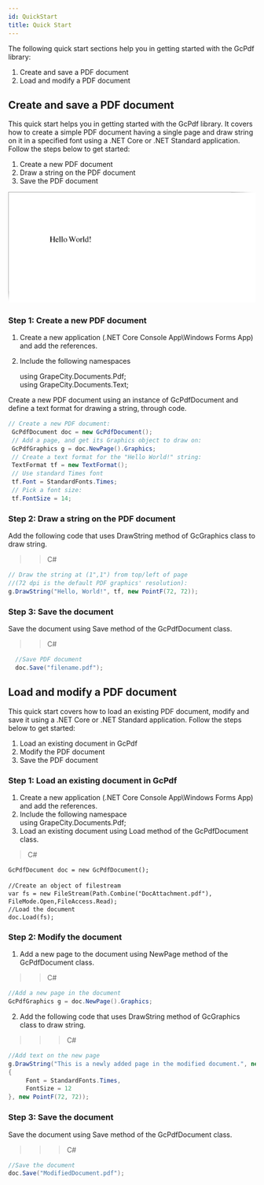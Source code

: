 ```yaml
---
id: QuickStart
title: Quick Start
---
```

The following quick start sections help you in getting started with the GcPdf library:
   1. Create and save a PDF document
   2. Load and modify a PDF document
   
   ## Create and save a PDF document
   
This quick start helps you in getting started with the GcPdf library. It covers how to create a simple PDF document having    a single page and draw string on it in a specified font using a .NET Core or .NET Standard application. Follow the steps   below to get started:

  1. Create a new PDF document
  2. Draw a string on the PDF document
  3. Save the PDF document  
 
  ![hello world](assets/helloworld_GcPdf.png)
   
  ### Step 1: Create a new PDF document
  
  1. Create a new application (.NET Core Console App\Windows Forms App) and add the references.
  2. Include the following namespaces
  
     using GrapeCity.Documents.Pdf;  
     using GrapeCity.Documents.Text;
    
  Create a new PDF document using an instance of GcPdfDocument and define a text format for drawing a string, through code.

  ```  C#
  // Create a new PDF document:  
   GcPdfDocument doc = new GcPdfDocument();      
   // Add a page, and get its Graphics object to draw on:      
   GcPdfGraphics g = doc.NewPage().Graphics;  
   // Create a text format for the "Hello World!" string:    
   TextFormat tf = new TextFormat();    
   // Use standard Times font    
   tf.Font = StandardFonts.Times;    
   // Pick a font size:    
   tf.FontSize = 14;    
  ```
  ### Step 2: Draw a string on the PDF document
  Add the following code that uses DrawString method of GcGraphics class to draw string.

>> C#
  ``` C#
  // Draw the string at (1",1") from top/left of page  
  //(72 dpi is the default PDF graphics' resolution):  
  g.DrawString("Hello, World!", tf, new PointF(72, 72));  
 ```   

  ### Step 3: Save the document
  Save the document using Save method of the GcPdfDocument class.
  >> C#
  ```C#
    //Save PDF document
    doc.Save("filename.pdf");
 ``` 
  ## Load and modify a PDF document  
This quick start covers how to load an existing PDF document, modify and save it using a .NET Core or .NET Standard application. Follow the steps below to get started:  

  1. Load an existing document in GcPdf  
  2. Modify the PDF document  
  3. Save the PDF document  
  
 ### Step 1: Load an existing document in GcPdf  
  1. Create a new application (.NET Core Console App\Windows Forms App) and add the references.  
  2. Include the following namespace  
         using GrapeCity.Documents.Pdf;  
  3. Load an existing document using Load method of the GcPdfDocument class.  
  
  > C#
  ```  
  GcPdfDocument doc = new GcPdfDocument();  
  
  //Create an object of filestream   
  var fs = new FileStream(Path.Combine("DocAttachment.pdf"), FileMode.Open,FileAccess.Read);  
  //Load the document  
  doc.Load(fs);  
  ```
  ###  Step 2: Modify the document  
  1. Add a new page to the document using NewPage method of the GcPdfDocument class.  
  >> C#  
  ``` C#   
  //Add a new page in the document  
  GcPdfGraphics g = doc.NewPage().Graphics;  
  ```
  2. Add the following code that uses DrawString method of GcGraphics class to draw string. 
  >>> C#  
  ``` C#  
  //Add text on the new page  
  g.DrawString("This is a newly added page in the modified document.", new TextFormat()  
  {  
       Font = StandardFonts.Times,  
       FontSize = 12  
  }, new PointF(72, 72));  
```    
  ### Step 3: Save the document  
  Save the document using Save method of the GcPdfDocument class.  
 >>> C#  
  ``` C#  
  //Save the document  
  doc.Save("ModifiedDocument.pdf");  
```  

